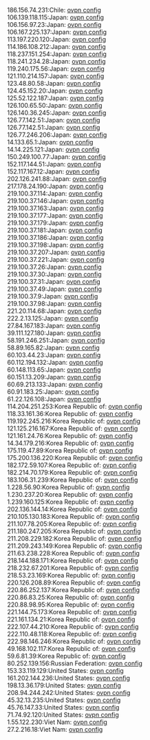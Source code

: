 186.156.74.231:Chile: [ovpn config](vpn/186_156_74_231.ovpn)  
106.139.118.115:Japan: [ovpn config](vpn/106_139_118_115.ovpn)  
106.156.97.23:Japan: [ovpn config](vpn/106_156_97_23.ovpn)  
106.167.225.137:Japan: [ovpn config](vpn/106_167_225_137.ovpn)  
113.197.220.120:Japan: [ovpn config](vpn/113_197_220_120.ovpn)  
114.186.108.212:Japan: [ovpn config](vpn/114_186_108_212.ovpn)  
118.237.151.254:Japan: [ovpn config](vpn/118_237_151_254.ovpn)  
118.241.234.28:Japan: [ovpn config](vpn/118_241_234_28.ovpn)  
119.240.175.56:Japan: [ovpn config](vpn/119_240_175_56.ovpn)  
121.110.214.157:Japan: [ovpn config](vpn/121_110_214_157.ovpn)  
123.48.80.58:Japan: [ovpn config](vpn/123_48_80_58.ovpn)  
124.45.152.20:Japan: [ovpn config](vpn/124_45_152_20.ovpn)  
125.52.122.187:Japan: [ovpn config](vpn/125_52_122_187.ovpn)  
126.100.65.50:Japan: [ovpn config](vpn/126_100_65_50.ovpn)  
126.140.36.245:Japan: [ovpn config](vpn/126_140_36_245.ovpn)  
126.77.142.51:Japan: [ovpn config](vpn/126_77_142_51.ovpn)  
126.77.142.51:Japan: [ovpn config](vpn/126_77_142_51.ovpn)  
126.77.246.206:Japan: [ovpn config](vpn/126_77_246_206.ovpn)  
14.133.65.1:Japan: [ovpn config](vpn/14_133_65_1.ovpn)  
14.14.225.121:Japan: [ovpn config](vpn/14_14_225_121.ovpn)  
150.249.100.77:Japan: [ovpn config](vpn/150_249_100_77.ovpn)  
152.117.144.51:Japan: [ovpn config](vpn/152_117_144_51.ovpn)  
152.117.167.12:Japan: [ovpn config](vpn/152_117_167_12.ovpn)  
202.126.241.88:Japan: [ovpn config](vpn/202_126_241_88.ovpn)  
217.178.24.190:Japan: [ovpn config](vpn/217_178_24_190.ovpn)  
219.100.37.114:Japan: [ovpn config](vpn/219_100_37_114.ovpn)  
219.100.37.146:Japan: [ovpn config](vpn/219_100_37_146.ovpn)  
219.100.37.163:Japan: [ovpn config](vpn/219_100_37_163.ovpn)  
219.100.37.177:Japan: [ovpn config](vpn/219_100_37_177.ovpn)  
219.100.37.179:Japan: [ovpn config](vpn/219_100_37_179.ovpn)  
219.100.37.181:Japan: [ovpn config](vpn/219_100_37_181.ovpn)  
219.100.37.186:Japan: [ovpn config](vpn/219_100_37_186.ovpn)  
219.100.37.198:Japan: [ovpn config](vpn/219_100_37_198.ovpn)  
219.100.37.207:Japan: [ovpn config](vpn/219_100_37_207.ovpn)  
219.100.37.221:Japan: [ovpn config](vpn/219_100_37_221.ovpn)  
219.100.37.26:Japan: [ovpn config](vpn/219_100_37_26.ovpn)  
219.100.37.30:Japan: [ovpn config](vpn/219_100_37_30.ovpn)  
219.100.37.31:Japan: [ovpn config](vpn/219_100_37_31.ovpn)  
219.100.37.49:Japan: [ovpn config](vpn/219_100_37_49.ovpn)  
219.100.37.9:Japan: [ovpn config](vpn/219_100_37_9.ovpn)  
219.100.37.98:Japan: [ovpn config](vpn/219_100_37_98.ovpn)  
221.20.114.68:Japan: [ovpn config](vpn/221_20_114_68.ovpn)  
222.2.13.125:Japan: [ovpn config](vpn/222_2_13_125.ovpn)  
27.84.167.183:Japan: [ovpn config](vpn/27_84_167_183.ovpn)  
39.111.127.180:Japan: [ovpn config](vpn/39_111_127_180.ovpn)  
58.191.246.251:Japan: [ovpn config](vpn/58_191_246_251.ovpn)  
58.89.165.82:Japan: [ovpn config](vpn/58_89_165_82.ovpn)  
60.103.44.23:Japan: [ovpn config](vpn/60_103_44_23.ovpn)  
60.112.194.132:Japan: [ovpn config](vpn/60_112_194_132.ovpn)  
60.148.113.65:Japan: [ovpn config](vpn/60_148_113_65.ovpn)  
60.151.13.209:Japan: [ovpn config](vpn/60_151_13_209.ovpn)  
60.69.213.133:Japan: [ovpn config](vpn/60_69_213_133.ovpn)  
60.91.183.25:Japan: [ovpn config](vpn/60_91_183_25.ovpn)  
61.22.126.108:Japan: [ovpn config](vpn/61_22_126_108.ovpn)  
114.204.251.253:Korea Republic of: [ovpn config](vpn/114_204_251_253.ovpn)  
118.33.161.36:Korea Republic of: [ovpn config](vpn/118_33_161_36.ovpn)  
119.192.245.216:Korea Republic of: [ovpn config](vpn/119_192_245_216.ovpn)  
121.125.216.167:Korea Republic of: [ovpn config](vpn/121_125_216_167.ovpn)  
121.161.24.76:Korea Republic of: [ovpn config](vpn/121_161_24_76.ovpn)  
14.34.179.216:Korea Republic of: [ovpn config](vpn/14_34_179_216.ovpn)  
175.119.47.89:Korea Republic of: [ovpn config](vpn/175_119_47_89.ovpn)  
175.200.136.220:Korea Republic of: [ovpn config](vpn/175_200_136_220.ovpn)  
182.172.59.107:Korea Republic of: [ovpn config](vpn/182_172_59_107.ovpn)  
182.214.70.179:Korea Republic of: [ovpn config](vpn/182_214_70_179.ovpn)  
183.106.31.239:Korea Republic of: [ovpn config](vpn/183_106_31_239.ovpn)  
1.228.56.90:Korea Republic of: [ovpn config](vpn/1_228_56_90.ovpn)  
1.230.237.20:Korea Republic of: [ovpn config](vpn/1_230_237_20.ovpn)  
1.239.160.125:Korea Republic of: [ovpn config](vpn/1_239_160_125.ovpn)  
202.136.144.14:Korea Republic of: [ovpn config](vpn/202_136_144_14.ovpn)  
210.105.130.183:Korea Republic of: [ovpn config](vpn/210_105_130_183.ovpn)  
211.107.78.205:Korea Republic of: [ovpn config](vpn/211_107_78_205.ovpn)  
211.180.247.205:Korea Republic of: [ovpn config](vpn/211_180_247_205.ovpn)  
211.208.229.182:Korea Republic of: [ovpn config](vpn/211_208_229_182.ovpn)  
211.209.243.149:Korea Republic of: [ovpn config](vpn/211_209_243_149.ovpn)  
211.63.238.228:Korea Republic of: [ovpn config](vpn/211_63_238_228.ovpn)  
218.144.188.171:Korea Republic of: [ovpn config](vpn/218_144_188_171.ovpn)  
218.232.67.201:Korea Republic of: [ovpn config](vpn/218_232_67_201.ovpn)  
218.53.23.169:Korea Republic of: [ovpn config](vpn/218_53_23_169.ovpn)  
220.126.208.89:Korea Republic of: [ovpn config](vpn/220_126_208_89.ovpn)  
220.86.252.137:Korea Republic of: [ovpn config](vpn/220_86_252_137.ovpn)  
220.86.83.25:Korea Republic of: [ovpn config](vpn/220_86_83_25.ovpn)  
220.88.98.95:Korea Republic of: [ovpn config](vpn/220_88_98_95.ovpn)  
221.144.75.173:Korea Republic of: [ovpn config](vpn/221_144_75_173.ovpn)  
221.161.134.21:Korea Republic of: [ovpn config](vpn/221_161_134_21.ovpn)  
222.107.44.210:Korea Republic of: [ovpn config](vpn/222_107_44_210.ovpn)  
222.110.48.118:Korea Republic of: [ovpn config](vpn/222_110_48_118.ovpn)  
222.98.146.246:Korea Republic of: [ovpn config](vpn/222_98_146_246.ovpn)  
49.168.102.117:Korea Republic of: [ovpn config](vpn/49_168_102_117.ovpn)  
59.6.81.39:Korea Republic of: [ovpn config](vpn/59_6_81_39.ovpn)  
80.252.139.156:Russian Federation: [ovpn config](vpn/80_252_139_156.ovpn)  
153.33.119.129:United States: [ovpn config](vpn/153_33_119_129.ovpn)  
161.202.144.236:United States: [ovpn config](vpn/161_202_144_236.ovpn)  
198.13.36.179:United States: [ovpn config](vpn/198_13_36_179.ovpn)  
208.94.244.242:United States: [ovpn config](vpn/208_94_244_242.ovpn)  
45.32.13.235:United States: [ovpn config](vpn/45_32_13_235.ovpn)  
45.76.147.33:United States: [ovpn config](vpn/45_76_147_33.ovpn)  
71.74.92.120:United States: [ovpn config](vpn/71_74_92_120.ovpn)  
1.55.122.230:Viet Nam: [ovpn config](vpn/1_55_122_230.ovpn)  
27.2.216.18:Viet Nam: [ovpn config](vpn/27_2_216_18.ovpn)  
